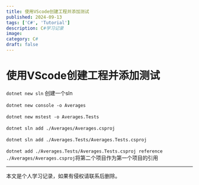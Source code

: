 ```yaml
---
title: 使用VScode创建工程并添加测试
published: 2024-09-13
tags: ['C#', 'Tutorial']
description: C#学习记录
image: 
category: C#
draft: false
---
```



# 使用VScode创建工程并添加测试

​`dotnet new sln`​ 创建一个sln

​`dotnet new console -o Averages `​

​`dotnet new mstest -o Averages.Tests`​

​`dotnet sln add ./Averages/Averages.csproj`​

​`dotnet sln add ./Averages.Tests/Averages.Tests.csproj`​

​`dotnet add ./Averages.Tests/Averages.Tests.csproj reference ./Averages/Averages.csproj`​ 将第二个项目作为第一个项目的引用

---
本文是个人学习记录，如果有侵权请联系后删除。

